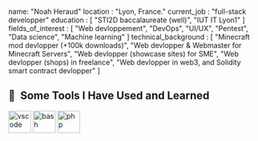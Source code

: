 name: "Noah Heraud"
location : "Lyon, France."
current_job : "full-stack developper"
education : [
  "STI2D baccalaureate (well)",
  "IUT IT Lyon1"
]
fields_of_interest : [
  "Web devloppement",
  "DevOps",
  "UI/UX",
  "Pentest",
  "Data science",
  "Machine learning"
]
technical_background : [
  "Minecraft mod devlopper (+100k downloads)",
  "Web devlopper & Webmaster for Minecraft Servers",
  "Web devlopper (showcase sites) for SME",
  "Web devlopper (shops) in freelance",
  "Web devlopper in web3, and Solidity smart contract devlopper"
]



<h2> 🚀 &nbsp;Some Tools I Have Used and Learned</h2>
<p align="left">
<img src="https://cdn.jsdelivr.net/gh/devicons/devicon/icons/vscode/vscode-original.svg" alt="vscode" width="45" height="45"/>
<img src="https://cdn.jsdelivr.net/gh/devicons/devicon/icons/bash/bash-original.svg" alt="bash" width="45" height="45"/>
<img src="https://cdn.jsdelivr.net/gh/devicons/devicon/icons/php/php-original.svg" alt="php" width="45" height="45"/>
</p>
